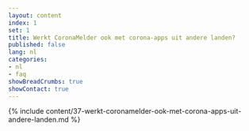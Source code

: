 ```yaml
---
layout: content
index: 1
set: 1
title: Werkt CoronaMelder ook met corona-apps uit andere landen?
published: false
lang: nl
categories:
- nl
- faq
showBreadCrumbs: true
showContact: true
---
```

{% include content/37-werkt-coronamelder-ook-met-corona-apps-uit-andere-landen.md %}
